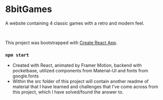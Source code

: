 # 8bitGames

A website containing 4 classic games with a retro and modern feel.

<br>

This project was bootstrapped with [Create React App](https://github.com/facebook/create-react-app).

### `npm start`

* Created with React, animated by Framer Motion, backend with pocketbase, utilized components from Material-UI and fonts from google.fonts
* Within the src folder of this project will contain another readme of material that I have learned and challenges that I've come across from this project, which I have solved/found the answer to.

